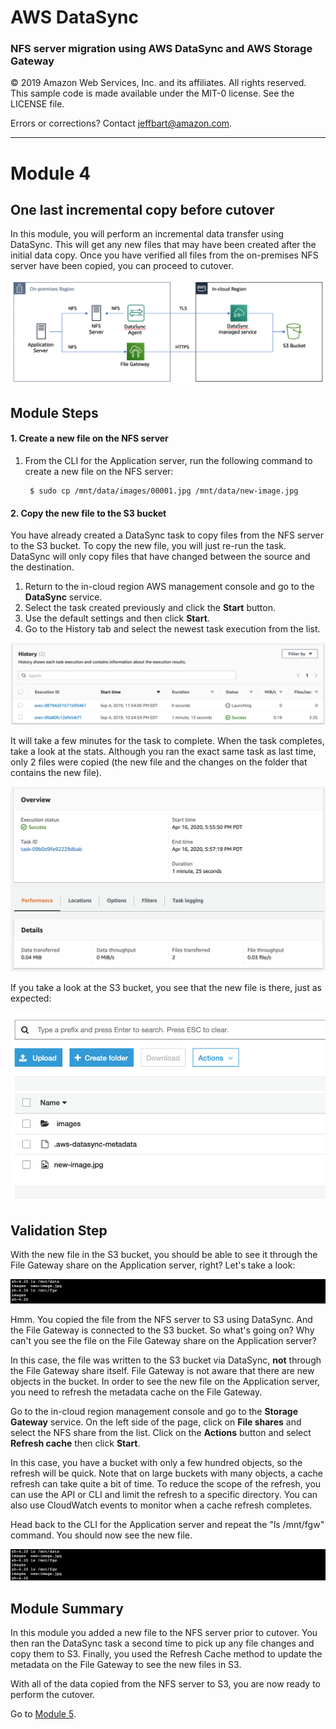 # **AWS DataSync**

### NFS server migration using AWS DataSync and AWS Storage Gateway

© 2019 Amazon Web Services, Inc. and its affiliates. All rights reserved.
This sample code is made available under the MIT-0 license. See the LICENSE file.

Errors or corrections? Contact [jeffbart@amazon.com](mailto:jeffbart@amazon.com).

---

# Module 4
## One last incremental copy before cutover

In this module, you will perform an incremental data transfer using DataSync.  This will get any new files that may have been created after the initial data copy.  Once you have verified all files from the on-premises NFS server have been copied, you can proceed to cutover.

![](../images/fullarch.png)

## Module Steps

#### 1. Create a new file on the NFS server

1. From the CLI for the Application server, run the following command to create a new file on the NFS server:

        $ sudo cp /mnt/data/images/00001.jpg /mnt/data/new-image.jpg

#### 2. Copy the new file to the S3 bucket

You have already created a DataSync task to copy files from the NFS server to the S3 bucket.  To copy the new file, you will just re-run the task.  DataSync will only copy files that have changed between the source and the destination.

1. Return to the in-cloud region AWS management console and go to the **DataSync** service.
2. Select the task created previously and click the **Start** button.
3. Use the default settings and then click **Start**.
4. Go to the History tab and select the newest task execution from the list.

  ![](../images/mod4ds1.png)

It will take a few minutes for the task to complete.  When the task completes, take a look at the stats.  Although you ran the exact same task as last time, only 2 files were copied (the new file and the changes on the folder that contains the new file).

![](../images/mod4ds2.png)

If you take a look at the S3 bucket, you see that the new file is there, just as expected:

![](../images/mod4s31.png)

## Validation Step

With the new file in the S3 bucket, you should be able to see it through the File Gateway share on the Application server, right?  Let&#39;s take a look:

![](../images/mod4cli1.png)

Hmm.  You copied the file from the NFS server to S3 using DataSync.  And the File Gateway is connected to the S3 bucket.  So what&#39;s going on?  Why can&#39;t you see the file on the File Gateway share on the Application server?

In this case, the file was written to the S3 bucket via DataSync, **not** through the File Gateway share itself.  File Gateway is not aware that there are new objects in the bucket.  In order to see the new file on the Application server, you need to refresh the metadata cache on the File Gateway.

Go to the in-cloud region management console and go to the **Storage Gateway** service.  On the left side of the page, click on **File shares** and select the NFS share from the list.  Click on the **Actions** button and select **Refresh cache** then click **Start**.

In this case, you have a bucket with only a few hundred objects, so the refresh will be quick.  Note that on large buckets with many objects, a cache refresh can take quite a bit of time.  To reduce the scope of the refresh, you can use the API or CLI and limit the refresh to a specific directory.  You can also use CloudWatch events to monitor when a cache refresh completes.

Head back to the CLI for the Application server and repeat the &quot;ls /mnt/fgw&quot; command.  You should now see the new file.

![](../images/mod4cli2.png)

## Module Summary

In this module you added a new file to the NFS server prior to cutover.  You then ran the DataSync task a second time to pick up any file changes and copy them to S3.  Finally, you used the Refresh Cache method to update the metadata on the File Gateway to see the new files in S3.

With all of the data copied from the NFS server to S3, you are now ready to perform the cutover.

Go to [Module 5](/workshops/nfs-migration/module5).
